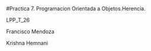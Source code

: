 #Practica 7. Programacion Orientada a Objetos.Herencia.
 
LPP_T_26

Francisco Mendoza

Krishna Hemnani



